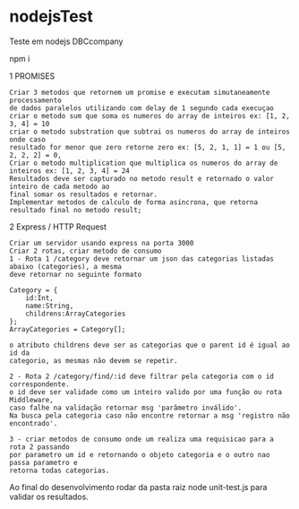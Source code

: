 # nodejsTest
Teste em nodejs DBCcompany

npm i

1 PROMISES

    Criar 3 metodos que retornem um promise e executam simutaneamente processamento 
    de dados paralelos utilizando com delay de 1 segundo cada execuçao 
    criar o metodo sum que soma os numeros do array de inteiros ex: [1, 2, 3, 4] = 10
    criar o metodo substration que subtrai os numeros do array de inteiros onde caso 
    resultado for menor que zero retorne zero ex: [5, 2, 1, 1] = 1 ou [5, 2, 2, 2] = 0,
    Criar o metodo multiplication que multiplica os numeros do array de inteiros ex: [1, 2, 3, 4] = 24
    Resultados deve ser capturado no metodo result e retornado o valor inteiro de cada metodo ao 
    final somar os resultados e retornar.
    Implementar metodos de calculo de forma asincrona, que retorna resultado final no metodo result;

 2 Express / HTTP Request

    Criar um servidor usando express na porta 3000
    Criar 2 rotas, criar metodo de consumo 
    1 - Rota 1 /category deve retornar um json das categorias listadas abaixo (categories), a mesma 
    deve retornar no seguinte formato
    
    Category = {
        id:Int, 
        name:String, 
        childrens:ArrayCategories
    };
    ArrayCategories = Category[];
    
    o atributo childrens deve ser as categorias que o parent id é igual ao id da
    categorio, as mesmas não devem se repetir.
    
    2 - Rota 2 /category/find/:id deve filtrar pela categoria com o id correspondente.
    o id deve ser validade como um inteiro valido por uma função ou rota Middleware, 
    caso falhe na validação retornar msg 'parâmetro inválido'.
    Na busca pela categoria caso não encontre retornar a msg 'registro não encontrado'. 

    3 - criar metodos de consumo onde um realiza uma requisicao para a rota 2 passando 
    por parametro um id e retornando o objeto categoria e o outro nao passa parametro e 
    retorna todas categorias.   

Ao final do desenvolvimento rodar da pasta raiz node unit-test.js para validar os resultados.    